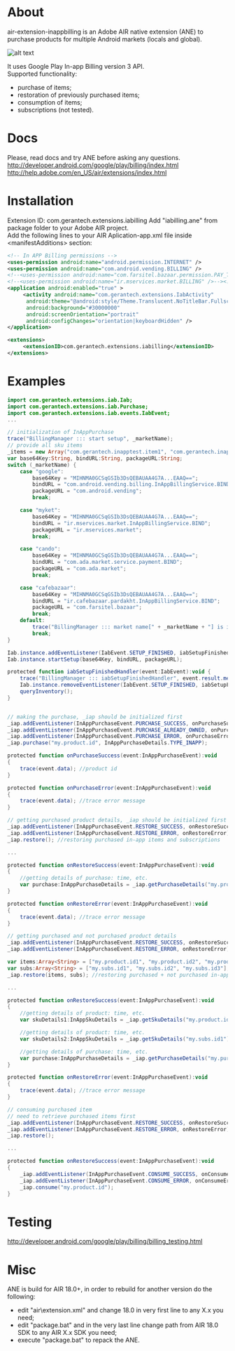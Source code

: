 # About
air-extension-inappbilling is an Adobe AIR native extension (ANE) to purchase products for multiple Android markets (locals and global).<br />

![alt text](https://www.abelandcole.co.uk/media/2529_17826_z.jpg)


It uses Google Play In-app Billing version 3 API.<br />
Supported functionality:<br />
- purchase of items;<br />
- restoration of previously purchased items;<br />
- consumption of items;<br />
- subscriptions (not tested).<br />

# Docs
Please, read docs and try ANE before asking any questions.<br />
http://developer.android.com/google/play/billing/index.html<br />
http://help.adobe.com/en_US/air/extensions/index.html<br />


# Installation
Extension ID: com.gerantech.extensions.iabilling
Add "iabilling.ane" from package folder to your Adobe AIR project.<br />
Add the following lines to your AIR Aplication-app.xml file inside &lt;manifestAdditions&gt; section:<br />


```xml
<!-- In APP Billing permissions -->
<uses-permission android:name="android.permission.INTERNET" />
<uses-permission android:name="com.android.vending.BILLING" />
<!--<uses-permission android:name="com.farsitel.bazaar.permission.PAY_THROUGH_BAZAAR" />--><!--For CafeBazaar-->
<!--<uses-permission android:name="ir.mservices.market.BILLING" />--><!--For Myket-->
<application android:enabled="true" >
     <activity android:name="com.gerantech.extensions.IabActivity"
	  android:theme="@android:style/Theme.Translucent.NoTitleBar.Fullscreen"
	  android:background="#30000000"
	  android:screenOrientation="portrait"
	  android:configChanges="orientation|keyboardHidden" />
</application>

<extensions>
     <extensionID>com.gerantech.extensions.iabilling</extensionID>
</extensions>
```


# Examples
```actionscript
import com.gerantech.extensions.iab.Iab;
import com.gerantech.extensions.iab.Purchase;
import com.gerantech.extensions.iab.events.IabEvent;
...

// initialization of InAppPurchase
trace("BillingManager ::: start setup", _marketName);
// provide all sku items
_items = new Array("com.gerantech.inapptest.item1", "com.gerantech.inapptest.item2", "com.gerantech.inapptest.item3");
var base64Key:String, bindURL:String, packageURL:String;
switch (_marketName) {
	case "google":
		base64Key = "MIHNMA0GCSqGSIb3DsQEBAUAA4G7A...EAAQ==";
		bindURL = "com.android.vending.billing.InAppBillingService.BIND";
		packageURL = "com.android.vending";
		break;

	case "myket":
		base64Key = "MIHNMA0GCSqGSIb3DsQEBAUAA4G7A...EAAQ==";
		bindURL = "ir.mservices.market.InAppBillingService.BIND";
		packageURL = "ir.mservices.market";
		break;

	case "cando":
		base64Key = "MIHNMA0GCSqGSIb3DsQEBAUAA4G7A...EAAQ==";
		bindURL = "com.ada.market.service.payment.BIND";
		packageURL = "com.ada.market";
		break;

	case "cafebazaar":
		base64Key = "MIHNMA0GCSqGSIb3DsQEBAUAA4G7A...EAAQ==";
		bindURL = "ir.cafebazaar.pardakht.InAppBillingService.BIND";
		packageURL = "com.farsitel.bazaar";
		break;
	default:
		trace("BillingManager ::: market name[" + _marketName + "] is invalid");
		break;
}

Iab.instance.addEventListener(IabEvent.SETUP_FINISHED, iabSetupFinishedHandler);
Iab.instance.startSetup(base64Key, bindURL, packageURL);

protected function iabSetupFinishedHandler(event:IabEvent):void {
	trace("BillingManager ::: iabSetupFinishedHandler", event.result.message);
	Iab.instance.removeEventListener(IabEvent.SETUP_FINISHED, iabSetupFinishedHandler);
	queryInventory();
}
```

```actionscript

// making the purchase, _iap should be initialized first
_iap.addEventListener(InAppPurchaseEvent.PURCHASE_SUCCESS, onPurchaseSuccess);
_iap.addEventListener(InAppPurchaseEvent.PURCHASE_ALREADY_OWNED, onPurchaseSuccess);
_iap.addEventListener(InAppPurchaseEvent.PURCHASE_ERROR, onPurchaseError);
_iap.purchase("my.product.id", InAppPurchaseDetails.TYPE_INAPP);

protected function onPurchaseSuccess(event:InAppPurchaseEvent):void
{
	trace(event.data); //product id
}

protected function onPurchaseError(event:InAppPurchaseEvent):void
{
	trace(event.data); //trace error message
}

// getting purchased product details, _iap should be initialized first
_iap.addEventListener(InAppPurchaseEvent.RESTORE_SUCCESS, onRestoreSuccess);
_iap.addEventListener(InAppPurchaseEvent.RESTORE_ERROR, onRestoreError);
_iap.restore(); //restoring purchased in-app items and subscriptions

...

protected function onRestoreSuccess(event:InAppPurchaseEvent):void
{
	//getting details of purchase: time, etc.
	var purchase:InAppPurchaseDetails = _iap.getPurchaseDetails("my.product.id");
}

protected function onRestoreError(event:InAppPurchaseEvent):void
{
	trace(event.data); //trace error message
}

// getting purchased and not purchased product details
_iap.addEventListener(InAppPurchaseEvent.RESTORE_SUCCESS, onRestoreSuccess);
_iap.addEventListener(InAppPurchaseEvent.RESTORE_ERROR, onRestoreError);

var items:Array<String> = ["my.product.id1", "my.product.id2", "my.product.id3"];
var subs:Array<String> = ["my.subs.id1", "my.subs.id2", "my.subs.id3"];
_iap.restore(items, subs); //restoring purchased + not purchased in-app items and subscriptions

...

protected function onRestoreSuccess(event:InAppPurchaseEvent):void
{
	//getting details of product: time, etc.
	var skuDetails1:InAppSkuDetails = _iap.getSkuDetails("my.product.id1");

	//getting details of product: time, etc.
	var skuDetails2:InAppSkuDetails = _iap.getSkuDetails("my.subs.id1");

	//getting details of purchase: time, etc.
	var purchase:InAppPurchaseDetails = _iap.getPurchaseDetails("my.purchased.product.id");
}

protected function onRestoreError(event:InAppPurchaseEvent):void
{
	trace(event.data); //trace error message
}

// consuming purchased item
// need to retrieve purchased items first
_iap.addEventListener(InAppPurchaseEvent.RESTORE_SUCCESS, onRestoreSuccess);
_iap.addEventListener(InAppPurchaseEvent.RESTORE_ERROR, onRestoreError);
_iap.restore();

...

protected function onRestoreSuccess(event:InAppPurchaseEvent):void
{
	_iap.addEventListener(InAppPurchaseEvent.CONSUME_SUCCESS, onConsumeSuccess);
	_iap.addEventListener(InAppPurchaseEvent.CONSUME_ERROR, onConsumeError);
	_iap.consume("my.product.id");
}
```

# Testing
http://developer.android.com/google/play/billing/billing_testing.html


# Misc
ANE is build for AIR 18.0+, in order to rebuild for another version do the following:<br />
- edit "air\extension.xml" and change 18.0 in very first line to any X.x you need;<br />
- edit "package.bat" and in the very last line change path from AIR 18.0 SDK to any AIR X.x SDK you need;<br />
- execute "package.bat" to repack the ANE.<br />

